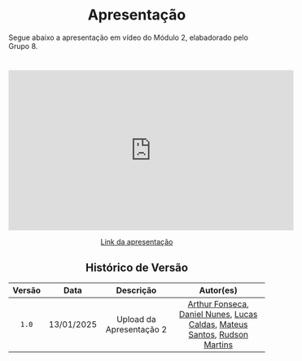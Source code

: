 # <center>Apresentação</center>

Segue abaixo a apresentação em vídeo do Módulo 2, elabadorado pelo Grupo 8.

#

<center>

<iframe width="560" height="315" src="https://www.youtube.com/embed/b_5j3LE7ZAI?si=vIEhJ8JCLmoDuajj" title="YouTube video player" frameborder="0" allow="accelerometer; autoplay; clipboard-write; encrypted-media; gyroscope; picture-in-picture; web-share" referrerpolicy="strict-origin-when-cross-origin" allowfullscreen></iframe>

[Link da apresentação](https://www.youtube.com/watch?v=b_5j3LE7ZAI)

</center>

<center>

## Histórico de Versão
| Versão | Data | Descrição | Autor(es) |
| :-: | :-: | :-: | :-: | 
| `1.0`  | 13/01/2025 | Upload da Apresentação 2 | [Arthur Fonseca](https://github.com/arthrfonsecaa), [Daniel Nunes](https://github.com/DanNunes777), [Lucas Caldas](https://github.com/lucascaldasb), [Mateus Santos](https://github.com/14luke08), [Rudson Martins](https://github.com/RudsonMartin) |

</center>